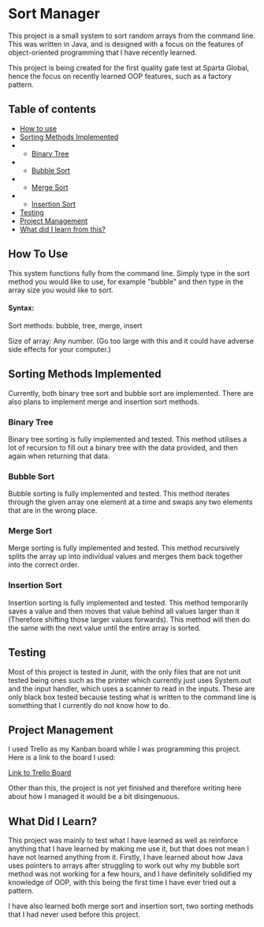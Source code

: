 # Sort Manager
This project is a small system to sort random arrays from the command line.
This was written in Java, and is designed with a focus on the features of 
object-oriented programming that I have recently learned.

This project is being created for the first quality gate test at Sparta Global,
hence the focus on recently learned OOP features, such as a factory pattern.

## Table of contents
* [How to use](#how-to-use)
* [Sorting Methods Implemented](#sorting-methods-implemented)
* * [Binary Tree](#binary-tree)
* * [Bubble Sort](#bubble-sort)
* * [Merge Sort](#merge-sort)
* * [Insertion Sort](#insertion-sort)
* [Testing](#testing)
* [Project Management](#project-management)
* [What did I learn from this?](#what-did-i-learn)


## How To Use
This system functions fully from the command line.
Simply type in the sort method you would like to use, for example "bubble" and 
then type in the array size you would like to sort.

#### Syntax: 
Sort methods: bubble, tree, merge, insert

Size of array: Any number. 
(Go too large with this and it could have adverse side effects for your computer.)


## Sorting Methods Implemented
Currently, both binary tree sort and bubble sort are implemented.
There are also plans to implement merge and insertion sort methods.
### Binary Tree
Binary tree sorting is fully implemented and tested. This method utilises a lot of
recursion to fill out a binary tree with the data provided, and then again when returning
that data.

### Bubble Sort
Bubble sorting is fully implemented and tested. This method iterates through the given array 
one element at a time and swaps any two elements that are in the wrong place.

### Merge Sort
Merge sorting is fully implemented and tested. This method recursively splits the array up into
individual values and merges them back together into the correct order.

### Insertion Sort
Insertion sorting is fully implemented and tested. This method temporarily saves a value and then
moves that value behind all values larger than it (Therefore shifting those larger values forwards).
This method will then do the same with the next value until the entire array is sorted.




## Testing
Most of this project is tested in Junit, with the only files that are not unit tested being ones 
such as the printer which currently just uses System.out and the input handler, which uses a 
scanner to read in the inputs. These are only black box tested because testing what is written
to the command line is something that I currently do not know how to do.


## Project Management
I used Trello as my Kanban board while I was programming this project. Here
is a link to the board I used:
&nbsp;

[Link to Trello Board](https://trello.com/b/HSdpisaS/sort-manager)

Other than this, the project is not yet finished and therefore writing here about how I managed it
would be a bit disingenuous.

## What Did I Learn?
This project was mainly to test what I have learned as well as reinforce anything that I have 
learned by making me use it, but that does not mean I have not learned anything from it.
Firstly, I have learned about how Java uses pointers to arrays after struggling to work out why
my bubble sort method was not working for a few hours, and I have definitely solidified my knowledge
of OOP, with this being the first time I have ever tried out a pattern.

I have also learned both merge sort and insertion sort, two sorting methods that I had never
used before this project.